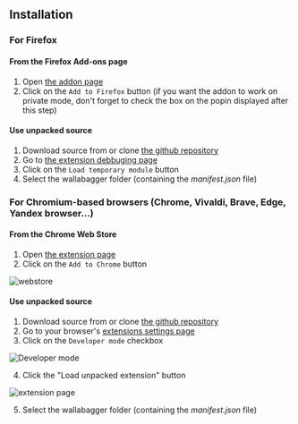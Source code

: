 ## Installation

### For Firefox

#### From the Firefox Add-ons page

1. Open [the addon page](https://addons.mozilla.org/firefox/addon/wallabagger/)
2. Click on the `Add to Firefox` button (if you want the addon to work on private mode, don't forget to check the box on the popin displayed after this step)

#### Use unpacked source

1. Download source from or clone [the github repository](https://github.com/wallabag/wallabagger)
2. Go to [the extension debbuging page](about:debugging#/runtime/this-firefox)
3. Click on the `Load temporary module` button
5. Select the wallabagger folder (containing the *manifest.json* file)


### For Chromium-based browsers (Chrome, Vivaldi, Brave, Edge, Yandex browser…)

#### From the Chrome Web Store

1. Open [the extension page](https://chrome.google.com/webstore/detail/wallabagger/gbmgphmejlcoihgedabhgjdkcahacjlj)
2. Click on the `Add to Chrome` button 

  ![webstore](images/inst-webstore.png)

#### Use unpacked source

1. Download source from or clone [the github repository](https://github.com/wallabag/wallabagger)
2. Go to your browser's [extensions settings page](chrome://extensions)
3. Click on the `Developer mode` checkbox

  ![Developer mode](images/inst-developermode.png)

4. Click the "Load unpacked extension" button

  ![extension page](images/inst-extensionbutton.png)

5. Select the wallabagger folder (containing the *manifest.json* file)
